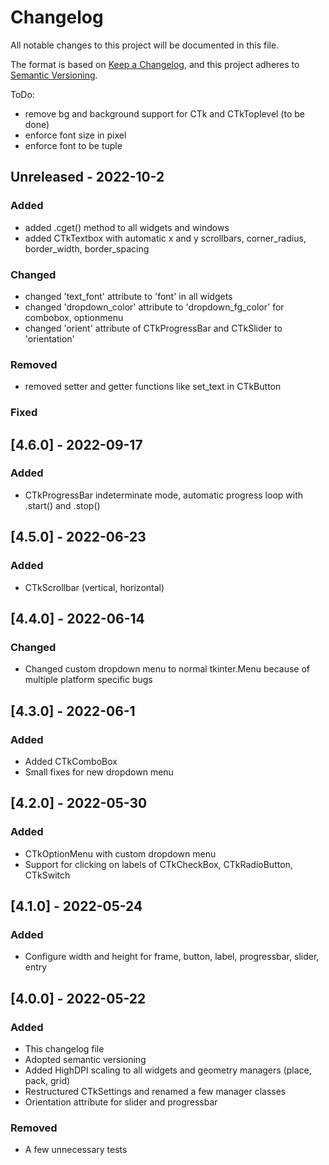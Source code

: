 # Changelog
All notable changes to this project will be documented in this file.

The format is based on [Keep a Changelog](https://keepachangelog.com/en/1.0.0/),
and this project adheres to [Semantic Versioning](https://semver.org/spec/v2.0.0.html).

ToDo:
 - remove bg and background support for CTk and CTkToplevel (to be done)
 - enforce font size in pixel
 - enforce font to be tuple

## Unreleased - 2022-10-2
### Added
 - added .cget() method to all widgets and windows
 - added CTkTextbox with automatic x and y scrollbars, corner_radius, border_width, border_spacing

### Changed
 - changed 'text_font' attribute to 'font' in all widgets
 - changed 'dropdown_color' attribute to 'dropdown_fg_color' for combobox, optionmenu
 - changed 'orient' attribute of CTkProgressBar and CTkSlider to 'orientation'

### Removed
 - removed setter and getter functions like set_text in CTkButton

### Fixed


## [4.6.0] - 2022-09-17
### Added
 - CTkProgressBar indeterminate mode, automatic progress loop with .start() and .stop()

## [4.5.0] - 2022-06-23
### Added
 - CTkScrollbar (vertical, horizontal)

## [4.4.0] - 2022-06-14
### Changed
 - Changed custom dropdown menu to normal tkinter.Menu because of multiple platform specific bugs

## [4.3.0] - 2022-06-1
### Added
 - Added CTkComboBox
 - Small fixes for new dropdown menu

## [4.2.0] - 2022-05-30
### Added
 - CTkOptionMenu with custom dropdown menu
 - Support for clicking on labels of CTkCheckBox, CTkRadioButton, CTkSwitch

## [4.1.0] - 2022-05-24
### Added
 - Configure width and height for frame, button, label, progressbar, slider, entry

## [4.0.0] - 2022-05-22
### Added
 - This changelog file
 - Adopted semantic versioning
 - Added HighDPI scaling to all widgets and geometry managers (place, pack, grid)
 - Restructured CTkSettings and renamed a few manager classes
 - Orientation attribute for slider and progressbar

### Removed
 - A few unnecessary tests
